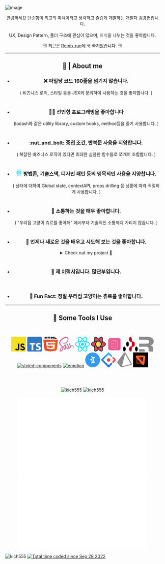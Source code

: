 ![image](https://user-images.githubusercontent.com/79491683/192609072-8aac24ee-b0db-4147-99f6-318a0c6806ad.png)


<p align='center'>안녕하세요 단순함이 최고의 미덕이라고 생각하고 즐겁게 개발하는 개발자 김경현입니다.
<br/>
<br/>
UX, Design Pattern, 폴더 구조에 관심이 많으며, 지식을 나누는 것을 좋아합니다.
</p>
<p align='center'><img src="icons/remix.svg" alt="remix" width="12" height="12" /> 최근은 <a href="https://remix.run/">Remix.run</a>에 푹 빠져있습니다. <img src="icons/remix.svg" alt="remix" width="12" height="12" /></p>

<hr>
<h2 align='center' >🍩 | About me </h2>


<div id="user-content-toc">
  <ul align='center'>
    <li>
      <h3>❌ 파일당 코드 160줄을 넘기지 않습니다.</h3>
    </li>
    ( 비즈니스 로직, 스타일 등을 JSX와 분리하여 사용하는 것을 좋아합니다. )
    <br/>
    <br/>
    <li>
      <h3>👨‍💻 선언형 프로그래밍을 좋아합니다</h3>
    </li>
    (lodash와 같은 utility library, custom hooks, method등을 즐겨 사용합니다. )
    <br/>
    <br/>
    <li>
      <h3>:nut_and_bolt: 중첩 조건, 반복문 사용을 지양합니다.</h3>
    </li>
    ( 복잡한 비즈니스 로직이 있다면 최대한 심플한 함수들로 쪼개어 조합합니다. )
    <br/>
    <br/>
    <li>
      <h3><img src="icons/react.svg" alt="react" width="20" height="20" /> 방법론, 기술스택, 디자인 패턴 등의 맹목적인 사용을 지양합니다.</h3>
    </li>
    ( 상태에 대하여 Global state, contextAPI, props drilling 등 상황에 따라 적절하게 사용합니다. )
    <br/>
    <br/>
    <li>
      <h3>💬 소통하는 것을 매우 좋아합니다.</h3> 
    </li>
    ( "우리집 고양이 츄르를 좋아해" 에서부터 기술적인 소통까지 가리지 않습니다. )
    <br/>
    <br/>
    <li>
      <h3>🧐 언제나 새로운 것을 배우고 시도해 보는 것을 좋아합니다.</h3>
    </li>
      <details>
      <summary>Check out my project 👀</summary>
        <a href="https://github.com/kich555/Style-Playground">Style Playground<a>
        <a target="_blank" href="https://reactjs.org/"><img src="icons/react.svg" alt="react" width="48" height="48" /></a>
        <a target="_blank" href="https://sass-lang.com/"><img src="icons/sass.svg" alt="sass" width="24" height="24" /></a>
          <br/>
          <br/>
        <a href="https://github.com/kich555/Style-Playground">
          <img src="pic/style-play-ground.gif" width="420" />
        </a>
          <br/>
          <br/>
        <a href="https://github.com/kich555/To-Do-List-with-Remix.run">To Do List with Remix<a>
        <a target="_blank" href="https://www.typescriptlang.org/"><img src="icons/typescript.svg" alt="typescript" width="24" height="24" /></a>
        <a target="_blank" href="https://remix.run/"><img src="icons/remix.svg" alt="remix" width="24" height="24" /></a>
        <a target="_blank" href="https://www.prisma.io/"><img src="icons/prisma.svg" alt="prisma" width="24" height="24" /></a>
        <a size="48" target="_blank" href="https://emotion.sh/docs/introduction"><img src="https://emotion.sh/logo-96x96.png" alt="emotion" width="24" height="24" /></a>
        <a target="_blank" href="https://mantine.dev/"><img src="icons/mantine.svg" alt="mantine" width="24" height="24" /></a>
          <br/>
          <br/>
        <a href="https://github.com/kich555/To-Do-List-with-Remix.run">
          <img src="pic/dnd-todo-list.gif" width="420"/>
        </a>
          <br/>
          <br/>
        <a href="https://congbab.com/">명도소송 웹 서비스 Congbab<a>
        <a target="_blank" href="https://remix.run/"><img src="icons/remix.svg" alt="remix" width="24" height="24" /></a>
        <a target="_blank" href="https://mswjs.io/"><img src="icons/msw.svg" alt="msw" width="24" height="24" /></a>
        <a size="48" target="_blank" href="https://emotion.sh/docs/introduction"><img src="https://emotion.sh/logo-96x96.png" alt="emotion" width="24" height="24" /></a>
        <a target="_blank" href="https://mantine.dev/"><img src="icons/mantine.svg" alt="mantine" width="24" height="24" /></a>  
          <br/>
          <br/>
        <a href="https://congbab.com/">
          <img src="pic/congbab.gif" width="420"/>
        </a>
          <br/>
          <br/>
        WhiskyNavi Official Web Site 제작중...
          <br/>
          <br/>
          <img src="pic/whiskyNavi.webp" width="420"/>


<a href="https://devpost.com/software/emicus">
<img src="http://sungwoopark.com/images/medhacks/4.gif" height="400"/>
</a>
</details>
    <br/>
    <li>
      <h3>📙 제 <a href="https://kich555.notion.site/kich555/badec3f62f9341119155fe3b8d494725">이력서</a>입니다. 많관부입니다.</h3>
    </li>
    <br/>
    <li>
      <h3>🎉 Fun Fact: 정말 우리집 고양이는 츄르를 좋아합니다.</h3>
    </li>
  </ul>
</div>

<hr>

<h2 align='center'>🚀 Some Tools I Use</h2>
<br/>
<p align="center">
  <a target="_blank" href="https://aws.amazon.com/ko/what-is/javascript/"><img src="icons/javascript.svg" alt="javascript" width="48" height="48"  /></a>
  <a target="_blank" href="https://www.typescriptlang.org/"><img src="icons/typescript.svg" alt="typescript" width="48" height="48" /></a>
  <a target="_blank" href="https://developer.mozilla.org/en-US/docs/Glossary/HTML5"><img src="icons/html-5.svg" alt="html-5" width="48" height="48" /></a>
  <a target="_blank" href="https://sass-lang.com/"><img src="icons/sass.svg" alt="sass" width="48" height="48" /></a>
  <a target="_blank" href="https://reactjs.org/"><img src="icons/react.svg" alt="react" width="48" height="48" /></a>
  <a target="_blank" href="https://tanstack.com/query/v4"><img src="icons/react-query.svg" alt="react-query" width="48" height="48" /></a>
  <a target="_blank" href="https://react-hook-form.com/"><img src="icons/react-hook-form.svg" alt="react-hook-form" width="48" height="48" /></a>
  <a target="_blank" href="https://reactrouter.com/en/main"><img src="icons/react-router.svg" alt="react-router" width="48" height="48" /></a>
  <a target="_blank" href="https://remix.run/"><img src="icons/remix.svg" alt="remix" width="48" height="48" /></a>
  <a size="48" target="_blank" href="https://styled-components.com/"><img src="https://styled-components.com/logo.png" alt="styled-components" width="48" height="48" /></a>
  <a size="48" target="_blank" href="https://emotion.sh/docs/introduction"><img src="https://emotion.sh/logo-96x96.png" alt="emotion" width="48" height="48" /></a>
  <a target="_blank" href="https://mantine.dev/"><img src="icons/mantine.svg" alt="mantine" width="48" height="48" /></a>
  <a target="_blank" href="https://ant.design/"><img src="icons/ant-design.svg" alt="ant-design" width="48" height="48" /></a>
  <a target="_blank" href="https://www.prisma.io/"><img src="icons/prisma.svg" alt="prisma" width="48" height="48" /></a>
  <a target="_blank" href="https://mswjs.io/"><img src="icons/msw.svg" alt="msw" width="48" height="48" /></a>

  

 
</p>
<br/>
<br/>
<p align='center'>
  <img src = "https://github-readme-stats.vercel.app/api?username=kich555&show_icons=true&theme=bear" alt="kich555" width = 420>
  <img src = "https://github-readme-streak-stats.herokuapp.com?user=kich555&theme=buefy&hide_border=true" alt="kich555" width = 420>
</p>
<p align='center'>
  <img src = "stats/languages.svg" alt="kich555" width = 420>
  <img src = "stats/overview.svg" alt="kich555" width = 420>
</p>

<!--START_SECTION:waka-->
<!--END_SECTION:waka-->

<p>
  <img src="https://visitor-badge.glitch.me/badge?page_id=kich555.kich555" alt="kich555">
  <a href="https://wakatime.com/@30200ac1-28d5-4315-b104- b31a90d0102b">
    <img src="https://wakatime.com/badge/user/30200ac1-28d5-4315-b104-b31a90d0102b.svg" alt="Total time coded since Sep 28 2022" />
  </a>
</p>
